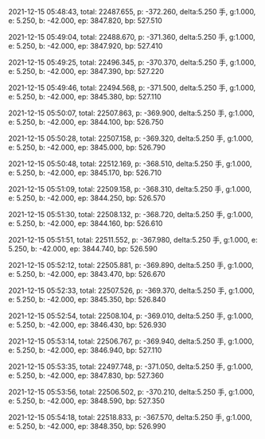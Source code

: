 2021-12-15 05:48:43, total: 22487.655, p: -372.260, delta:5.250 手, g:1.000, e: 5.250, b: -42.000, ep: 3847.820, bp: 527.510

2021-12-15 05:49:04, total: 22488.670, p: -371.360, delta:5.250 手, g:1.000, e: 5.250, b: -42.000, ep: 3847.920, bp: 527.410

2021-12-15 05:49:25, total: 22496.345, p: -370.370, delta:5.250 手, g:1.000, e: 5.250, b: -42.000, ep: 3847.390, bp: 527.220

2021-12-15 05:49:46, total: 22494.568, p: -371.500, delta:5.250 手, g:1.000, e: 5.250, b: -42.000, ep: 3845.380, bp: 527.110

2021-12-15 05:50:07, total: 22507.863, p: -369.900, delta:5.250 手, g:1.000, e: 5.250, b: -42.000, ep: 3844.100, bp: 526.750

2021-12-15 05:50:28, total: 22507.158, p: -369.320, delta:5.250 手, g:1.000, e: 5.250, b: -42.000, ep: 3845.000, bp: 526.790

2021-12-15 05:50:48, total: 22512.169, p: -368.510, delta:5.250 手, g:1.000, e: 5.250, b: -42.000, ep: 3845.170, bp: 526.710

2021-12-15 05:51:09, total: 22509.158, p: -368.310, delta:5.250 手, g:1.000, e: 5.250, b: -42.000, ep: 3844.250, bp: 526.570

2021-12-15 05:51:30, total: 22508.132, p: -368.720, delta:5.250 手, g:1.000, e: 5.250, b: -42.000, ep: 3844.160, bp: 526.610

2021-12-15 05:51:51, total: 22511.552, p: -367.980, delta:5.250 手, g:1.000, e: 5.250, b: -42.000, ep: 3844.740, bp: 526.590

2021-12-15 05:52:12, total: 22505.881, p: -369.890, delta:5.250 手, g:1.000, e: 5.250, b: -42.000, ep: 3843.470, bp: 526.670

2021-12-15 05:52:33, total: 22507.526, p: -369.370, delta:5.250 手, g:1.000, e: 5.250, b: -42.000, ep: 3845.350, bp: 526.840

2021-12-15 05:52:54, total: 22508.104, p: -369.010, delta:5.250 手, g:1.000, e: 5.250, b: -42.000, ep: 3846.430, bp: 526.930

2021-12-15 05:53:14, total: 22506.767, p: -369.940, delta:5.250 手, g:1.000, e: 5.250, b: -42.000, ep: 3846.940, bp: 527.110

2021-12-15 05:53:35, total: 22497.748, p: -371.050, delta:5.250 手, g:1.000, e: 5.250, b: -42.000, ep: 3847.830, bp: 527.360

2021-12-15 05:53:56, total: 22506.502, p: -370.210, delta:5.250 手, g:1.000, e: 5.250, b: -42.000, ep: 3848.590, bp: 527.350

2021-12-15 05:54:18, total: 22518.833, p: -367.570, delta:5.250 手, g:1.000, e: 5.250, b: -42.000, ep: 3848.350, bp: 526.990